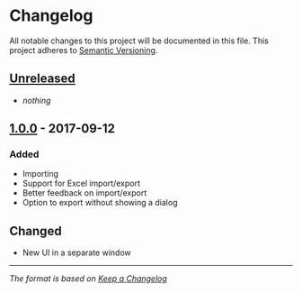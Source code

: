 # Changelog
All notable changes to this project will be documented in this file. This project adheres to [Semantic Versioning](http://semver.org/spec/v2.0.0.html).

## [Unreleased]
- *nothing*

## [1.0.0] - 2017-09-12
### Added
- Importing
- Support for Excel import/export
- Better feedback on import/export
- Option to export without showing a dialog

## Changed
- New UI in a separate window


[Unreleased]: https://github.com/andburn/hdt-plugin-endgame/compare/v1.0.0...HEAD
[1.0.0]: https://github.com/andburn/hdt-plugin-endgameg/compare/v0.3.1...v1.0.0


---

*The format is based on [Keep a Changelog](http://keepachangelog.com/en/1.0.0/)*
